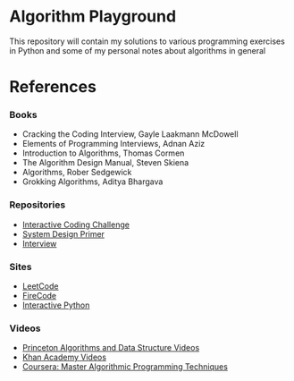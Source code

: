# Algorithm Playground

This repository will contain my solutions to various programming exercises in Python and some of my personal 
notes about algorithms in general 

# References

### Books
- Cracking the Coding Interview, Gayle Laakmann McDowell
- Elements of Programming Interviews, Adnan Aziz
- Introduction to Algorithms, Thomas Cormen
- The Algorithm Design Manual, Steven Skiena 
- Algorithms, Rober Sedgewick
- Grokking Algorithms, Aditya Bhargava

### Repositories
- [Interactive Coding Challenge](https://github.com/donnemartin/interactive-coding-challenges)
- [System Design Primer](https://github.com/donnemartin/system-design-primer)
- [Interview](https://github.com/andreis/interview)

### Sites
- [LeetCode](https://leetcode.com/)
- [FireCode](https://www.firecode.io/) 
- [Interactive Python](http://interactivepython.org/)

### Videos
- [Princeton Algorithms and Data Structure Videos](https://www.youtube.com/channel/UCirCLaGiw_zT6vJNI_At6ag)
- [Khan Academy Videos](https://www.khanacademy.org/computing/computer-science/algorithms)
- [Coursera: Master Algorithmic Programming Techniques](https://www.coursera.org/specializations/data-structures-algorithms)
